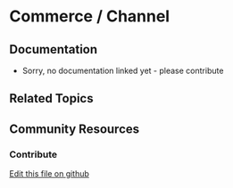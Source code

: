 # Commerce / Channel 

## Documentation

* Sorry, no documentation linked yet - please contribute

## Related Topics

## Community Resources

### Contribute

[Edit this file on github](https://github.com/olafk/controlpanel-documentation-docs/blob/master/md/72en/com_liferay_commerce_channel_web_internal_portlet_CommerceChannelsPortlet/editCommerceChannel.md)
